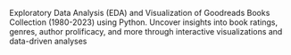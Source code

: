 Exploratory Data Analysis (EDA) and Visualization of Goodreads Books Collection (1980-2023) using Python. Uncover insights into book ratings, genres, author prolificacy, and more through interactive visualizations and data-driven analyses
